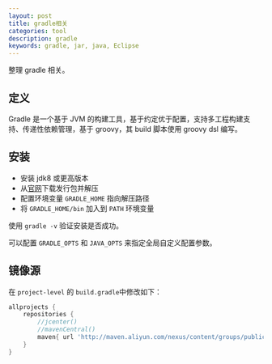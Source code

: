 ```yaml
---
layout: post
title: gradle相关
categories: tool
description: gradle
keywords: gradle, jar, java, Eclipse
---
```


整理 gradle 相关。

## 定义

Gradle 是一个基于 JVM 的构建工具，基于约定优于配置，支持多工程构建支持、传递性依赖管理，基于 groovy，其 build 脚本使用 groovy dsl 编写。

## 安装

- 安装 jdk8 或更高版本
- 从[官网](https://gradle.org/releases/)下载发行包并解压
- 配置环境变量 `GRADLE_HOME` 指向解压路径
- 将 `GRADLE_HOME/bin` 加入到 `PATH` 环境变量

使用 `gradle -v` 验证安装是否成功。

可以配置 `GRADLE_OPTS` 和 `JAVA_OPTS` 来指定全局自定义配置参数。

## 镜像源

在 `project-level` 的 `build.gradle`中修改如下：

```gradle
allprojects {
    repositories {
        //jcenter()
        //mavenCentral()
        maven{ url 'http://maven.aliyun.com/nexus/content/groups/public/'}
    }
}
```
